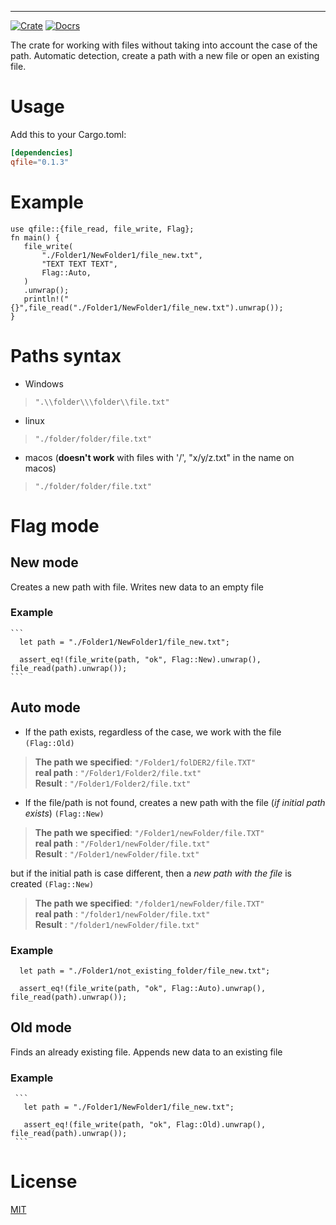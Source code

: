 
---
[![Crate](https://img.shields.io/badge/crates.io-v0.1.2-green)](https://crates.io/crates/qfile)
[![Docrs](https://img.shields.io/docsrs/qfile/0.1.2?color=blue&logo=doc)](https://docs.rs/qfile/0.1.2/qfile/)

The crate for working with files without taking into account the case of the path.
Automatic detection, create a path with a new file or open an existing file.

 # Usage
 Add this to your Cargo.toml:
```toml
[dependencies]
qfile="0.1.3"
```
 # Example
 ```
 use qfile::{file_read, file_write, Flag};
fn main() {
    file_write(
        "./Folder1/NewFolder1/file_new.txt",
        "TEXT TEXT TEXT",
        Flag::Auto,
    )
    .unwrap();
    println!("{}",file_read("./Folder1/NewFolder1/file_new.txt").unwrap());
}
 ```

  # Paths syntax
  - Windows 
  > `".\\folder\\\folder\\file.txt"`
  - linux
 > `"./folder/folder/file.txt"`
  - macos   (**doesn't work** with files with '/', "x/y/z.txt" in the name on macos)
 > `"./folder/folder/file.txt"`

# Flag mode

## New mode
Creates a new path with file. Writes new data to an empty file
### Example
    ```
      let path = "./Folder1/NewFolder1/file_new.txt";
      
      assert_eq!(file_write(path, "ok", Flag::New).unwrap(), file_read(path).unwrap());
    ```
## Auto mode 
 - If the path exists, regardless of the case, we work with the file `(Flag::Old)`
 
 > **The path we specified**: `"/Folder1/folDER2/file.TXT"`\
  **real path** : `"/Folder1/Folder2/file.txt"`\
  **Result** : `"/Folder1/Folder2/file.txt"`

- If the file/path is not found, creates a new path with the file (*if initial path exists*) `(Flag::New)`
 
 > **The path we specified**: `"/Folder1/newFolder/file.TXT"`\
  **real path** : `"/Folder1/newFolder/file.txt"`\
  **Result** : `"/Folder1/newFolder/file.txt"`
 
  but if the initial path is case different, then a *new path with the file* is created `(Flag::New)`
 
 > **The path we specified**: `"/folder1/newFolder/file.TXT"`\
  **real path** : `"/folder1/newFolder/file.txt"`\
  **Result** : `"/folder1/newFolder/file.txt"`
  ### Example
  ```
    let path = "./Folder1/not_existing_folder/file_new.txt";
    
    assert_eq!(file_write(path, "ok", Flag::Auto).unwrap(), file_read(path).unwrap());
  ```
## Old mode
 Finds an already existing file. Appends new data to an existing file
### Example
     ```
       let path = "./Folder1/NewFolder1/file_new.txt";
       
       assert_eq!(file_write(path, "ok", Flag::Old).unwrap(), file_read(path).unwrap());
     ```
 # License
 [MIT](https://choosealicense.com/licenses/mit/)

